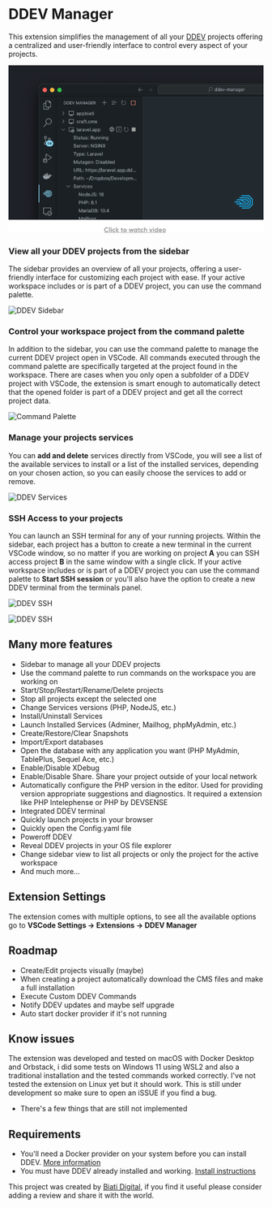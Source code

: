 # DDEV Manager

This extension simplifies the management of all your [DDEV](https://ddev.readthedocs.io/) projects offering a centralized and user-friendly interface to control every aspect of your projects.

![DDEV Preview](https://raw.githubusercontent.com/biati-digital/vscode-ddev-manager/main/assets/ddev-preview.png "DDEV Preview")

### View all your DDEV projects from the sidebar

The sidebar provides an overview of all your projects, offering a user-friendly interface for customizing each project with ease. If your active workspace includes or is part of a DDEV project, you can use the command palette.

![DDEV Sidebar](https://raw.githubusercontent.com/biati-digital/vscode-ddev-manager/main/assets/ddev-start.png "DDEV Sidebar")

### Control your workspace project from the command palette

In addition to the sidebar, you can use the command palette to manage the current DDEV project open in VSCode. All commands executed through the command palette are specifically targeted at the project found in the workspace. There are cases when you only open a subfolder of a DDEV project with VSCode, the extension is smart enough to automatically detect that the opened folder is part of a DDEV project and get all the correct project data.

![Command Palette](https://raw.githubusercontent.com/biati-digital/vscode-ddev-manager/main/assets/ddev-palette.png "Command Palette")

### Manage your projects services

You can **add and delete** services directly from VSCode, you will see a list of the available services to install or a list of the installed services, depending on your chosen action, so you can easily choose the services to add or remove.

![DDEV Services](https://raw.githubusercontent.com/biati-digital/vscode-ddev-manager/main/assets/ddev-services.png "DDEV Services")

### SSH Access to your projects

You can launch an SSH terminal for any of your running projects. Within the sidebar, each project has a button to create a new terminal in the current VSCode window, so no matter if you are working on project **A** you can SSH access project **B** in the same window with a single click. If your active workspace includes or is part of a DDEV project you can use the command palette to **Start SSH session** or you'll also have the option to create a new DDEV terminal from the terminals panel.

![DDEV SSH](https://raw.githubusercontent.com/biati-digital/vscode-ddev-manager/main/assets/ddev-ssh.png "DDEV SSH")

![DDEV SSH](https://raw.githubusercontent.com/biati-digital/vscode-ddev-manager/main/assets/ddev-ssh2.png "DDEV SSH")

## Many more features

- Sidebar to manage all your DDEV projects
- Use the command palette to run commands on the workspace you are working on
- Start/Stop/Restart/Rename/Delete projects
- Stop all projects except the selected one
- Change Services versions (PHP, NodeJS, etc.)
- Install/Uninstall Services
- Launch Installed Services (Adminer, Mailhog, phpMyAdmin, etc.)
- Create/Restore/Clear Snapshots
- Import/Export databases
- Open the database with any application you want (PHP MyAdmin, TablePlus, Sequel Ace, etc.)
- Enable/Disable XDebug
- Enable/Disable Share. Share your project outside of your local network
- Automatically configure the PHP version in the editor. Used for providing version appropriate suggestions and diagnostics. It required a extension like PHP Intelephense or PHP by DEVSENSE
- Integrated DDEV terminal
- Quickly launch projects in your browser
- Quickly open the Config.yaml file
- Poweroff DDEV
- Reveal DDEV projects in your OS file explorer
- Change sidebar view to list all projects or only the project for the active workspace
- And much more...

## Extension Settings

The extension comes with multiple options, to see all the available options go to **VSCode Settings -> Extensions -> DDEV Manager**

## Roadmap

- Create/Edit projects visually (maybe)
- When creating a project automatically download the CMS files and make a full installation
- Execute Custom DDEV Commands
- Notify DDEV updates and maybe self upgrade
- Auto start docker provider if it's not running

## Know issues

The extension was developed and tested on macOS with Docker Desktop and Orbstack, i did some tests on Windows 11 using WSL2 and also a traditional installation and the tested commands worked correctly. I've not tested the extension on Linux yet but it should work. This is still under development so make sure to open an iSSUE if you find a bug.

- There's a few things that are still not implemented

## Requirements

- You'll need a Docker provider on your system before you can install DDEV. [More information](https://ddev.readthedocs.io/en/stable/users/install/docker-installation/)
- You must have DDEV already installed and working. [Install instructions](https://ddev.readthedocs.io/en/stable/users/install/ddev-installation/)

This project was created by [Biati Digital](https://www.biati.com.mx), if you find it useful please consider adding a review and share it with the world.
